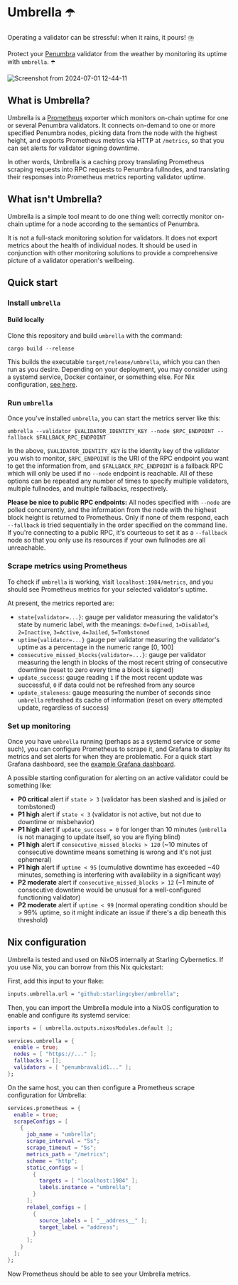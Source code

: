 # Umbrella ☂️

Operating a validator can be stressful: when it rains, it pours! ⛈️

Protect your [Penumbra](https://penumbra.zone) validator from the weather by monitoring its uptime with `umbrella`. ☂️

![Screenshot from 2024-07-01 12-44-11](https://github.com/starlingcyber/umbrella/assets/597089/0ee1c16f-eef2-4254-a4e4-57a9d6cb6279)

## What is Umbrella? 

Umbrella is a [Prometheus](https://prometheus.io/) exporter which monitors on-chain uptime for one or several Penumbra validators. It connects on-demand to one or more specified Penumbra nodes, picking data from the node with the highest height, and exports Prometheus metrics via HTTP at `/metrics`, so that you can set alerts for validator signing downtime.

In other words, Umbrella is a caching proxy translating Prometheus scraping requests into RPC requests to Penumbra fullnodes, and translating their responses into Prometheus metrics reporting validator uptime.

## What isn't Umbrella?

Umbrella is a simple tool meant to do one thing well: correctly monitor on-chain uptime for a node according to the semantics of Penumbra.

It is not a full-stack monitoring solution for validators. It does not export metrics about the health of individual nodes. It should be used in conjunction with other monitoring solutions to provide a comprehensive picture of a validator operation's wellbeing.

## Quick start

### Install `umbrella`

#### Build locally

Clone this repository and build `umbrella` with the command:

```shell
cargo build --release
```

This builds the executable `target/release/umbrella`, which you can then run as you desire. Depending on your deployment, you may consider using a systemd service, Docker container, or something else. For Nix configuration, [see here](#nix-configuration).

### Run `umbrella`

Once you've installed `umbrella`, you can start the metrics server like this:

```shell
umbrella --validator $VALIDATOR_IDENTITY_KEY --node $RPC_ENDPOINT --fallback $FALLBACK_RPC_ENDPOINT
```

In the above, `$VALIDATOR_IDENTITY_KEY` is the identity key of the validator you wish to monitor, `$RPC_ENDPOINT` is the URI of the RPC endpoint you want to get the information from, and `$FALLBACK_RPC_ENDPOINT` is a fallback RPC which will only be used if no `--node` endpoint is reachable. All of these options can be repeated any number of times to specify multiple validators, multiple fullnodes, and multiple fallbacks, respectively.

**Please be nice to public RPC endpoints:** All nodes specified with `--node` are polled concurrently, and the information from the node with the highest block height is returned to Prometheus. Only if none of them respond, each `--fallback` is tried sequentially in the order specified on the command line. If you're connecting to a public RPC, it's courteous to set it as a `--fallback` node so that you only use its resources if your own fullnodes are all unreachable.

### Scrape metrics using Prometheus

To check if `umbrella` is working, visit `localhost:1984/metrics`, and you should see Prometheus metrics for your selected validator's uptime.

At present, the metrics reported are:

- `state{validator=...}`: gauge per validator measuring the validator's state by numeric label, with the meanings: `0=Defined`, `1=Disabled`, `2=Inactive`, `3=Active`, `4=Jailed`, `5=Tombstoned`
- `uptime{validator=...}` gauge per validator measuring the validator's uptime as a percentage in the numeric range [0, 100]
- `consecutive_missed_blocks{validator=...}`: gauge per validator measuring the length in blocks of the most recent string of consecutive downtime (reset to zero every time a block is signed)
- `update_success`: gauge reading `1` if the most recent update was successful, `0` if data could not be refreshed from any source
- `update_staleness`: gauge measuring the number of seconds since `umbrella` refreshed its cache of information (reset on every attempted update, regardless of success)

### Set up monitoring

Once you have `umbrella` running (perhaps as a systemd service or some such), you can configure Prometheus to scrape it, and Grafana to display its metrics and set alerts for when they are problematic. For a quick start Grafana dashboard, see the [example Grafana dashboard](dashboard.example.json).

A possible starting configuration for alerting on an active validator could be something like:

- **P0 critical** alert if `state > 3` (validator has been slashed and is jailed or tombstoned)
- **P1 high** alert if `state < 3` (validator is not active, but not due to downtime or misbehavior)
- **P1 high** alert if `update_success = 0` for longer than 10 minutes (`umbrella` is not managing to update itself, so you are flying blind)
- **P1 high** alert if `consecutive_missed_blocks > 120` (~10 minutes of consecutive downtime means something is wrong and it's not just ephemeral)
- **P1 high** alert if `uptime < 95` (cumulative downtime has exceeded ~40 minutes, something is interfering with availability in a significant way)
- **P2 moderate** alert if `consecutive_missed_blocks > 12` (~1 minute of consecutive downtime would be unusual for a well-configured functioning validator)
- **P2 moderate** alert if `uptime < 99` (normal operating condition should be > 99% uptime, so it might indicate an issue if there's a dip beneath this threshold)

## Nix configuration

Umbrella is tested and used on NixOS internally at Starling Cybernetics. If you use Nix, you can borrow from this Nix quickstart:

First, add this input to your flake:

```nix
inputs.umbrella.url = "github:starlingcyber/umbrella";
```

Then, you can import the Umbrella module into a NixOS configuration to enable and configure its systemd service:

```nix
imports = [ umbrella.outputs.nixosModules.default ];

services.umbrella = {
  enable = true;
  nodes = [ "https://..." ];
  fallbacks = [];
  validators = [ "penumbravalid1..." ];
};
```

On the same host, you can then configure a Prometheus scrape configuration for Umbrella:

```nix
services.prometheus = {
  enable = true;
  scrapeConfigs = [
    {
      job_name = "umbrella";
      scrape_interval = "5s";
      scrape_timeout = "5s";
      metrics_path = "/metrics";
      scheme = "http";
      static_configs = [
        {
          targets = [ "localhost:1984" ];
          labels.instance = "umbrella";
        }
      ];
      relabel_configs = [
        {
          source_labels = [ "__address__" ];
          target_label = "address";
        }
      ];
    }
  ];
};
```

Now Prometheus should be able to see your Umbrella metrics.
